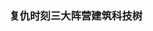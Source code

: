 ### ************************************************************************************复仇时刻三大阵营建筑科技树************************************************************************************






